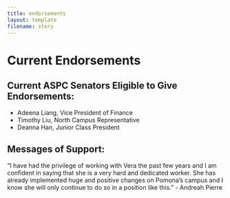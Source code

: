 ```yaml
---
title: endorsements
layout: template
filename: story
--- 
```


# Current Endorsements

## Current ASPC Senators Eligible to Give Endorsements: 
+ Adeena Liang, Vice President of Finance
+ Timothy Liu, North Campus Representative
+ Deanna Han, Junior Class President


## Messages of Support:

“I have had the privilege of working with Vera the past few years and I am confident in saying that she is a very hard and dedicated worker. She has already implemented huge and positive changes on Pomona’s campus and I know she will only continue to do so in a position like this.” - Andreah Pierre
